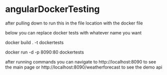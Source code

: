 # angularDockerTesting

after pulling down to run this in the file location with the docker file

below you can replace docker tests with whatever name you want

docker build . -t dockertests 

docker run -d -p 8090:80 dockertests

after running commands you can navigate to http://localhost:8090 to see the main page or http://localhost:8090/weatherforecast to see the demo api
